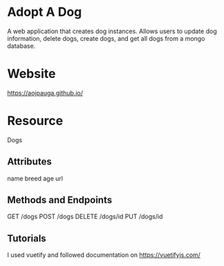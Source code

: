 # Adopt A Dog
A web application that creates dog instances.  Allows users to update dog information, delete dogs, create dogs, and get all dogs from a mongo database.

# Website
https://aojpauga.github.io/

# Resource
Dogs

## Attributes
name
breed
age
url

## Methods and Endpoints
GET /dogs
POST /dogs
DELETE /dogs/id
PUT /dogs/id

## Tutorials
I used vuetify and followed documentation on https://vuetifyjs.com/